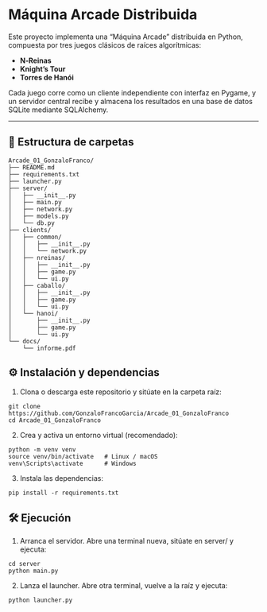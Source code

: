 # Máquina Arcade Distribuida

Este proyecto implementa una “Máquina Arcade” distribuida en Python, compuesta por tres juegos clásicos de raíces algorítmicas:

- **N‑Reinas**  
- **Knight’s Tour**  
- **Torres de Hanói**  

Cada juego corre como un cliente independiente con interfaz en Pygame, y un servidor central recibe y almacena los resultados en una base de datos SQLite mediante SQLAlchemy.

---

## 📁 Estructura de carpetas

```plaintext
Arcade_01_GonzaloFranco/
├── README.md
├── requirements.txt
├── launcher.py
├── server/
│   ├── __init__.py
│   ├── main.py
│   ├── network.py
│   ├── models.py
│   └── db.py
├── clients/
│   ├── common/
│   │   ├── __init__.py
│   │   └── network.py
│   ├── nreinas/
│   │   ├── __init__.py
│   │   ├── game.py
│   │   └── ui.py
│   ├── caballo/
│   │   ├── __init__.py
│   │   ├── game.py
│   │   └── ui.py
│   └── hanoi/
│       ├── __init__.py
│       ├── game.py
│       └── ui.py
└── docs/
    └── informe.pdf
```

## ⚙️ Instalación y dependencias

1. Clona o descarga este repositorio y sitúate en la carpeta raíz:
```plaintext
git clone https://github.com/GonzaloFrancoGarcia/Arcade_01_GonzaloFranco
cd Arcade_01_GonzaloFranco
```

2. Crea y activa un entorno virtual (recomendado):
```plaintext
python -m venv venv
source venv/bin/activate   # Linux / macOS
venv\Scripts\activate      # Windows
```

3. Instala las dependencias:
```plaintext
pip install -r requirements.txt
```

## 🛠️ Ejecución

1. Arranca el servidor. Abre una terminal nueva, sitúate en server/ y ejecuta:
```plaintext
cd server
python main.py
```

2. Lanza el launcher. Abre otra terminal, vuelve a la raíz y ejecuta:
```plaintext
python launcher.py
```